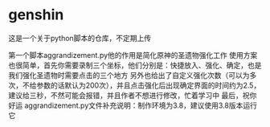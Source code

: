 # genshin
这是一个关于python脚本的仓库，不定期上传


第一个脚本aggrandizement.py他的作用是简化原神的圣遗物强化工作
使用方案也很简单，首先你需要录制三个坐标，他们分别是：快捷放入、强化、确定，也是我们强化圣遗物时需要点击的三个地方
另外也给出了自定义强化次数（可以为多次，不给参数的话默认为200次），并且点击强化后出现确定界面的时间约为2.5，建议给三秒，不然可能会报错，并且作者不想进行修改，忙着学习中
最后，祝你好运
aggrandizement.py文件补充说明：制作环境为3.8，建议使用3.8版本运行它
